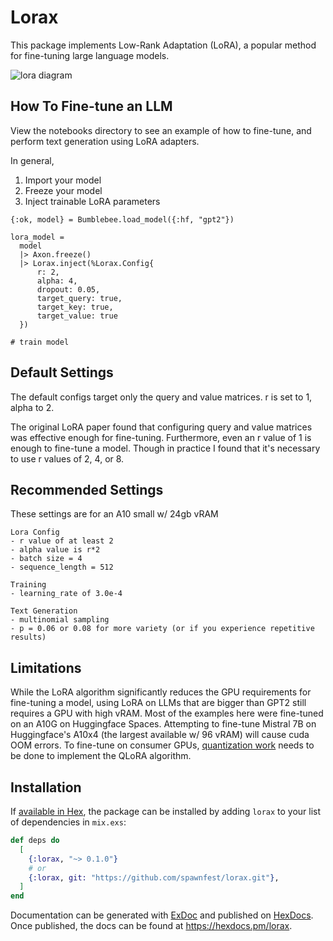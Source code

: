 # Lorax

This package implements Low-Rank Adaptation (LoRA), a popular method for fine-tuning large language models.

![lora diagram](https://raw.githubusercontent.com/spawnfest/lorax/main/diagram.png)

## How To Fine-tune an LLM

View the notebooks directory to see an example of how to fine-tune, and perform text generation using LoRA adapters.

In general,
1. Import your model
2. Freeze your model
3. Inject trainable LoRA parameters

```
{:ok, model} = Bumblebee.load_model({:hf, "gpt2"})

lora_model =
  model
  |> Axon.freeze()
  |> Lorax.inject(%Lorax.Config{
      r: 2,
      alpha: 4,
      dropout: 0.05,
      target_query: true,
      target_key: true,
      target_value: true
  })

# train model
```

## Default Settings

The default configs target only the query and value matrices.
r is set to 1, alpha to 2.

The original LoRA paper found that configuring query and value matrices was effective enough for fine-tuning. Furthermore, even an r value of 1 is enough to fine-tune a model. Though in practice I found that it's necessary to use r values of 2, 4, or 8.

## Recommended Settings

These settings are for an A10 small w/ 24gb vRAM

```
Lora Config
- r value of at least 2
- alpha value is r*2
- batch size = 4
- sequence_length = 512

Training
- learning_rate of 3.0e-4

Text Generation
- multinomial sampling
- p = 0.06 or 0.08 for more variety (or if you experience repetitive results)
```

## Limitations

While the LoRA algorithm significantly reduces the GPU requirements for fine-tuning a model, using LoRA on LLMs that are bigger than GPT2 still requires a GPU with high vRAM. Most of the examples here were fine-tuned on an A10G on Huggingface Spaces. Attempting to fine-tune Mistral 7B on Huggingface's A10x4 (the largest available w/ 96 vRAM) will cause cuda OOM errors. To fine-tune on consumer GPUs, [quantization work](https://github.com/elixir-nx/axon/issues/100) needs to be done to implement the QLoRA algorithm.

## Installation

If [available in Hex](https://hex.pm/docs/publish), the package can be installed
by adding `lorax` to your list of dependencies in `mix.exs`:

```elixir
def deps do
  [
    {:lorax, "~> 0.1.0"}
    # or
    {:lorax, git: "https://github.com/spawnfest/lorax.git"},
  ]
end
```

Documentation can be generated with [ExDoc](https://github.com/elixir-lang/ex_doc)
and published on [HexDocs](https://hexdocs.pm). Once published, the docs can
be found at <https://hexdocs.pm/lorax>.
